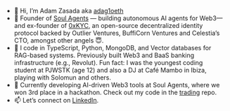 - 👋 Hi, I’m Adam Zasada aka [adag1oeth](https://www.x.com/adag1oeth/)
- 👀 Founder of [Soul Agents](https://www.x.com/soul_agents/) — building autonomous AI agents for Web3—and ex-founder of [0xKYC](https://www.x.com/0xKYC/), an open-source decentralized identity protocol backed by Outlier Ventures, BuffiCorn Ventures and Celestia’s CTO, amongst other angels 😇.
- 🌱 I code in TypeScript, Python, MongoDB, and Vector databases for RAG-based systems. Previously built Web3 and BaaS banking infrastructure (e.g., Revolut). Fun fact: I was the youngest coding student at PJWSTK (age 12) and also a DJ at Café Mambo in Ibiza, playing with Solomun and others.
- 💞️ Currently developing AI-driven Web3 tools at Soul Agents, where we won 3rd place in a hackathon. Check out my code in the [trading](https://www.github.com/adamzasada/trading/) repo.
- 📫 Let’s connect on [LinkedIn](https://www.linkedin.com/in/azasada/).
